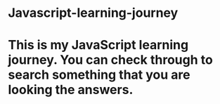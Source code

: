 # Javascript-learning-journey
# This is my JavaScript learning journey. You can check through to search something that you are looking the answers. 
